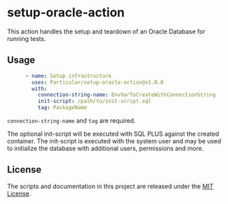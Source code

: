# setup-oracle-action

This action handles the setup and teardown of an Oracle Database for running tests.

## Usage

```yaml
      - name: Setup infrastructure
        uses: Particular/setup-oracle-action@v1.0.0
        with:
          connection-string-name: EnvVarToCreateWithConnectionString
          init-script: /path/to/init-script.sql
          tag: PackageName
```

`connection-string-name` and `tag` are required.

The optional init-script will be executed with SQL PLUS against the created container. The init-script is executed with the system user and may be used to initialize the database with additional users, permissions and more.

## License

The scripts and documentation in this project are released under the [MIT License](LICENSE).
